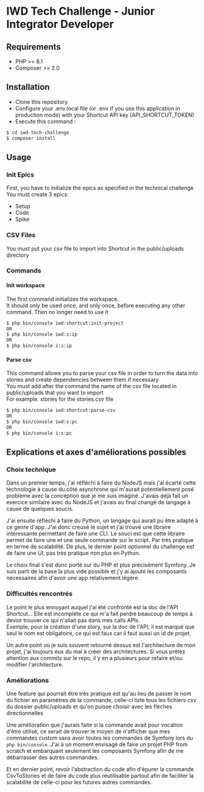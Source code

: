 # IWD Tech Challenge - Junior Integrator Developer

## Requirements

- PHP >= 8.1
- Composer >= 2.0

## Installation

- Clone this repository
- Configure your .env.local file (or .env if you use this application in production mode) with your Shortcut API
  key (API_SHORTCUT_TOKEN)
- Execute this command :

```bash
$ cd iwd-tech-challenge
$ composer install
```

## Usage

### Init Epics

First, you have to initialize the epics as specified in the technical challenge <br/>
You must create 3 epics:

- Setup
- Code
- Spike

### CSV Files

You must put your csv file to import into Shortcut in the public/uploads directory

### Commands

#### Init workspace

The first command initializes the workspace.<br/>
It should only be used once, and only once, before executing any other command. Then no longer need to use it

```bash
$ php bin/console iwd:shortcut:init-project
OR
$ php bin/console iwd:s:ip
OR
$ php bin/console i:s:ip
```

#### Parse csv

This command allows you to parse your csv file in order to turn the data into stories and create dependencies between
them if necessary <br/>
You must add after the command the name of the csv file located in public/uploads that you want to import <br/>
For example: stories for the stories.csv file

```bash
$ php bin/console iwd:shortcut:parse-csv
OR
$ php bin/console iwd:s:pc
OR
$ php bin/console i:s:pc
```

## Explications et axes d'améliorations possibles

### Choix technique

Dans un premier temps, j'ai réfléchi à faire du NodeJS mais j'ai écarté cette technologie à cause du côté asynchrone
qui m'aurait potentiellement posé problème avec la conception que je me suis imaginé. J'avais déjà fait un exercice
similaire avec du NodeJS et j'avais au final changé de langage à cause de quelques soucis.

J'ai ensuite réfléchi à faire du Python, un langage qui aurait pu être adapté à ce genre d'app. J'ai donc creusé le
sujet et j'ai trouvé une libraire intéressante permettant de faire une CLI. Le souci est que cette libraire permet de
faire une et une seule commande sur le script. Par très pratique en terme de scalabilité. De plus, le dernier point
optionnel du challenge est de faire une UI, pas très pratique non plus en Python.

Le choix final s'est donc porté sur du PHP et plus précisément Symfony. Je suis parti de la base la plus vide possible
et j'y ai ajouté les composants nécessaires afin d'avoir une app relativement légère.

### Difficultés rencontrés

Le point le plus ennuyant auquel j'ai été confronté est la doc de l'API Shortcut... Elle est incomplète ce qui m'a fait
perdre beaucoup de temps à devoir trouver ce qui n'allait pas dans mes calls APIs. <br>
Exemple, pour la création d'une story, sur la doc de l'API, il est marqué que seul le nom est obligatoire, ce qui est
faux car il faut aussi un id de projet.

Un autre point où je suis souvent retourné dessus est l'architecture de mon projet, j'ai toujours eux du mal à créer des
architectures. Si vous prêtez attention aux commits sur le repo, il y en a plusieurs pour refaire et/ou modifier
l'architecture.

### Améliorations

Une feature qui pourrait être très pratique est qu'au lieu de passer le nom du fichier en paramètres de la commande,
celle-ci liste tous les fichiers csv du dossier public/uploads et qu'on puisse choisir avec les flèches
directionnelles

Une amélioration que j'aurais faite si la commande avait pour vocation d'être utilisé, ce serait de trouver le moyen de
n'afficher que mes commandes custom sans avoir toutes les commandes de Symfony lors du `php bin/console`. J'ai à un
moment envisagé de faire un projet PHP from scratch et embarquant seulement les composants Symfony afin de me
débarrasser des autres commandes.

Et en dernier point, revoir l'abstraction du code afin d'épurer la commande CsvToStories et de faire du code plus
réutilisable partout afin de faciliter la scalabilité de celle-ci pour les futures autres commandes.
